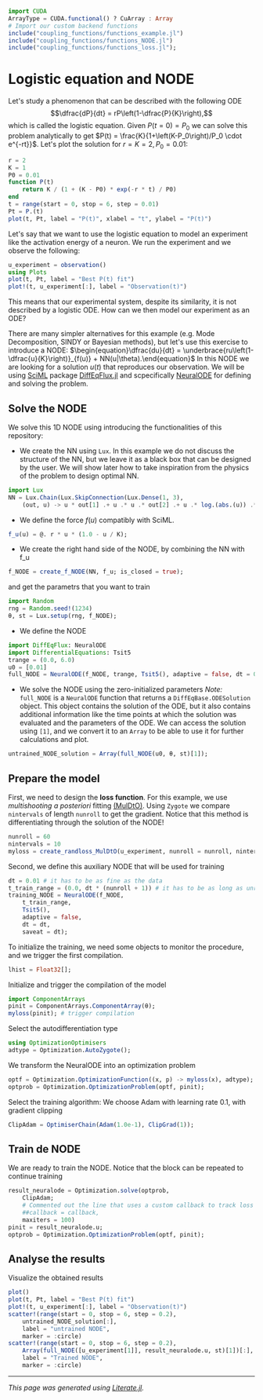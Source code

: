 ```julia
import CUDA
ArrayType = CUDA.functional() ? CuArray : Array
# Import our custom backend functions
include("coupling_functions/functions_example.jl")
include("coupling_functions/functions_NODE.jl")
include("coupling_functions/functions_loss.jl");
```

# Logistic equation and NODE
Let's study a phenomenon that can be described with the following ODE $$\dfrac{dP}{dt} = rP\left(1-\dfrac{P}{K}\right),$$ which is called the logistic equation. Given $P(t=0)=P_0$ we can solve this problem analytically to get $P(t) = \frac{K}{1+\left(K-P_0\right)/P_0 \cdot e^{-rt}}$. Let's plot the solution for $r=K=2, P_0=0.01$:

```julia
r = 2
K = 1
P0 = 0.01
function P(t)
    return K / (1 + (K - P0) * exp(-r * t) / P0)
end
t = range(start = 0, stop = 6, step = 0.01)
Pt = P.(t)
plot(t, Pt, label = "P(t)", xlabel = "t", ylabel = "P(t)")
```

Let's say that we want to use the logistic equation to model an experiment like the activation energy of a neuron. We run the experiment and we observe the following:

```julia
u_experiment = observation()
using Plots
plot(t, Pt, label = "Best P(t) fit")
plot!(t, u_experiment[:], label = "Observation(t)")
```

This means that our experimental system, despite its similarity, it is not described by a logistic ODE.
How can we then model our experiment as an ODE?

There are many simpler alternatives for this example (e.g. Mode Decomposition, SINDY or Bayesian methods), but let's use this exercise to introduce a NODE:
$\begin{equation}\dfrac{du}{dt} = \underbrace{ru\left(1-\dfrac{u}{K}\right)}_{f(u)} + NN(u|\theta).\end{equation}$
In this NODE we are looking for a solution $u(t)$ that reproduces our observation.
We will be using [SciML](https://sciml.ai/) package [DiffEqFlux.jl](https://github.com/SciML/DiffEqFlux.jl) and scpecifically [NeuralODE](https://docs.sciml.ai/DiffEqFlux/stable/examples/neural_ode/) for defining and solving the problem.
## Solve the NODE
We solve this 1D NODE using introducing the functionalities of this repository:

* We create the NN using `Lux`. In this example we do not discuss the structure of the NN, but we leave it as a black box that can be designed by the user. We will show later how to take inspiration from the physics of the problem to design optimal NN.

```julia
import Lux
NN = Lux.Chain(Lux.SkipConnection(Lux.Dense(1, 3),
    (out, u) -> u * out[1] .+ u .* u .* out[2] .+ u .* log.(abs.(u)) .* out[3]));
```

* We define the force $f(u)$ compatibly with SciML.

```julia
f_u(u) = @. r * u * (1.0 - u / K);
```

* We create the right hand side of the NODE, by combining the NN with f_u

```julia
f_NODE = create_f_NODE(NN, f_u; is_closed = true);
```

and get the parametrs that you want to train

```julia
import Random
rng = Random.seed!(1234)
θ, st = Lux.setup(rng, f_NODE);
```

* We define the NODE

```julia
import DiffEqFlux: NeuralODE
import DifferentialEquations: Tsit5
trange = (0.0, 6.0)
u0 = [0.01]
full_NODE = NeuralODE(f_NODE, trange, Tsit5(), adaptive = false, dt = 0.001, saveat = 0.2);
```

* We solve the NODE using the zero-initialized parameters
*Note:* `full_NODE` is a `NeuralODE` function that returns a `DiffEqBase.ODESolution` object. This object contains the solution of the ODE, but it also contains additional information like the time points at which the solution was evaluated and the parameters of the ODE. We can access the solution using `[1]`, and we convert it to an `Array` to be able to use it for further calculations and plot.

```julia
untrained_NODE_solution = Array(full_NODE(u0, θ, st)[1]);
```

## Prepare the model
First, we need to design the **loss function**. For this example, we use *multishooting a posteriori* fitting [(MulDtO)](https://docs.sciml.ai/DiffEqFlux/dev/examples/multiple_shooting/). Using `Zygote` we compare `nintervals` of length `nunroll` to get the gradient. Notice that this method is differentiating through the solution of the NODE!

```julia
nunroll = 60
nintervals = 10
myloss = create_randloss_MulDtO(u_experiment, nunroll = nunroll, nintervals = nintervals);
```

Second, we define this auxiliary NODE that will be used for training

```julia
dt = 0.01 # it has to be as fine as the data
t_train_range = (0.0, dt * (nunroll + 1)) # it has to be as long as unroll
training_NODE = NeuralODE(f_NODE,
    t_train_range,
    Tsit5(),
    adaptive = false,
    dt = dt,
    saveat = dt);
```

To initialize the training, we need some objects to monitor the procedure, and we trigger the first compilation.

```julia
lhist = Float32[];
```

Initialize and trigger the compilation of the model

```julia
import ComponentArrays
pinit = ComponentArrays.ComponentArray(θ);
myloss(pinit); # trigger compilation
```

Select the autodifferentiation type

```julia
using OptimizationOptimisers
adtype = Optimization.AutoZygote();
```

We transform the NeuralODE into an optimization problem

```julia
optf = Optimization.OptimizationFunction((x, p) -> myloss(x), adtype);
optprob = Optimization.OptimizationProblem(optf, pinit);
```

Select the training algorithm:
We choose Adam with learning rate 0.1, with gradient clipping

```julia
ClipAdam = OptimiserChain(Adam(1.0e-1), ClipGrad(1));
```

## Train de NODE
We are ready to train the NODE.
Notice that the block can be repeated to continue training

```julia
result_neuralode = Optimization.solve(optprob,
    ClipAdam;
    # Commented out the line that uses a custom callback to track loss over time
    ##callback = callback,
    maxiters = 100)
pinit = result_neuralode.u;
optprob = Optimization.OptimizationProblem(optf, pinit);
```

## Analyse the results
Visualize the obtained results

```julia
plot()
plot(t, Pt, label = "Best P(t) fit")
plot!(t, u_experiment[:], label = "Observation(t)")
scatter!(range(start = 0, stop = 6, step = 0.2),
    untrained_NODE_solution[:],
    label = "untrained NODE",
    marker = :circle)
scatter!(range(start = 0, stop = 6, step = 0.2),
    Array(full_NODE([u_experiment[1]], result_neuralode.u, st)[1])[:],
    label = "Trained NODE",
    marker = :circle)
```

---

*This page was generated using [Literate.jl](https://github.com/fredrikekre/Literate.jl).*

